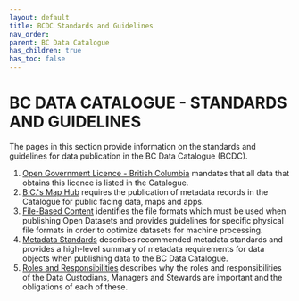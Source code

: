 ```yaml
---
layout: default
title: BCDC Standards and Guidelines
nav_order: 
parent: BC Data Catalogue
has_children: true
has_toc: false
---
```


# BC DATA CATALOGUE - STANDARDS AND GUIDELINES

The pages in this section provide information on the standards and guidelines for data publication in the BC Data Catalogue (BCDC).

1. [Open Government Licence - British Columbia](https://bcgov.github.io/data-publication/pages/open_data.html) mandates that all data that obtains this licence is listed in the Catalogue.
2. [B.C.'s Map Hub](https://bcgov.github.io/data-publication/pages/dps_maphub_w.html) requires the publication of metadata records in the Catalogue for public facing data, maps and apps.
3. [File-Based Content](https://bcgov.github.io/data-publication/pages/dsg_bcdc_file_based_content.html) identifies the file formats which must be used when publishing Open Datasets and provides guidelines for specific physical file formats in order to optimize datasets for machine processing.
4. [Metadata Standards](https://bcgov.github.io/data-publication/pages/dsg_bcdc_metadata_standards.html) describes recommended metadata standards and provides a high-level summary of metadata requirements for data objects when publishing data to the BC Data Catalogue.
5. [Roles and Responsibilities](https://bcgov.github.io/data-publication/pages/dsg_bcdc_roles_responsibilities.html) describes why the roles and responsibilities of the Data Custodians, Managers and Stewards are important and the obligations of each of these.
